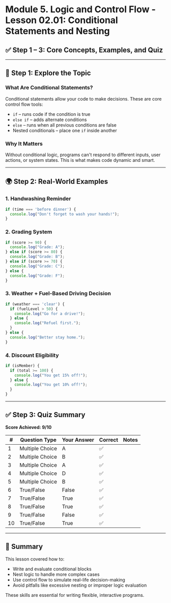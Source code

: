 # Module 5. Logic and Control Flow - Lesson 02.01: Conditional Statements and Nesting
## ✅ Step 1 – 3: Core Concepts, Examples, and Quiz

---

## 🧠 Step 1: Explore the Topic

### What Are Conditional Statements?
Conditional statements allow your code to make decisions. These are core control flow tools:

- `if` – runs code if the condition is true
- `else if` – adds alternate conditions
- `else` – runs when all previous conditions are false
- Nested conditionals – place one `if` inside another

### Why It Matters
Without conditional logic, programs can't respond to different inputs, user actions, or system states. This is what makes code dynamic and smart.

---

## 🌍 Step 2: Real-World Examples

### 1. Handwashing Reminder
```javascript
if (time === 'before dinner') {
  console.log("Don't forget to wash your hands!");
}
```

### 2. Grading System
```javascript
if (score >= 90) {
  console.log("Grade: A");
} else if (score >= 80) {
  console.log("Grade: B");
} else if (score >= 70) {
  console.log("Grade: C");
} else {
  console.log("Grade: F");
}
```

### 3. Weather + Fuel-Based Driving Decision
```javascript
if (weather === 'clear') {
  if (fuelLevel > 50) {
    console.log("Go for a drive!");
  } else {
    console.log("Refuel first.");
  }
} else {
  console.log("Better stay home.");
}
```

### 4. Discount Eligibility
```javascript
if (isMember) {
  if (total >= 100) {
    console.log("You get 15% off!");
  } else {
    console.log("You get 10% off!");
  }
}
```

---

## ✅ Step 3: Quiz Summary

**Score Achieved: 9/10**

| # | Question Type | Your Answer | Correct | Notes |
|--|---------------|-------------|---------|-------|
| 1 | Multiple Choice | A | ✅ | |
| 2 | Multiple Choice | B | ✅ | |
| 3 | Multiple Choice | A | ✅ | |
| 4 | Multiple Choice | D | ✅ | |
| 5 | Multiple Choice | B | ✅ | |
| 6 | True/False | False | ✅ | |
| 7 | True/False | True | ✅ | |
| 8 | True/False | True | ✅ | |
| 9 | True/False | False | ✅ | |
| 10 | True/False | True | ✅ | |

---

## 🧾 Summary

This lesson covered how to:
- Write and evaluate conditional blocks
- Nest logic to handle more complex cases
- Use control flow to simulate real-life decision-making
- Avoid pitfalls like excessive nesting or improper logic evaluation

These skills are essential for writing flexible, interactive programs.
